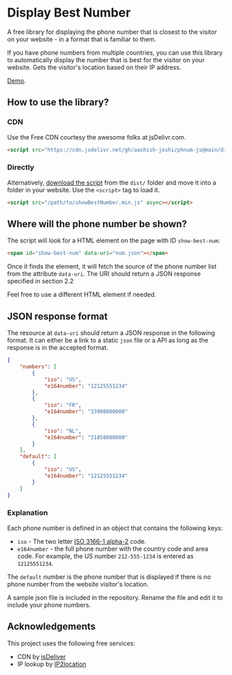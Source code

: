 # Display Best Number

A free library for displaying the phone number that is closest to the visitor on your website - in a format that is familiar to them.

If you have phone numbers from multiple countries, you can use this library to automatically display the number that is best for the visitor on your website. Gets the visitor's location based on their IP address.

[Demo](https://aashish-joshi.github.io/phnum-js/demo.html).

## How to use the library?

### CDN

Use the Free CDN courtesy the awesome folks at jsDelivr.com.

```html
<script src="https://cdn.jsdelivr.net/gh/aashish-joshi/phnum-js@main/dist/showBestNumber.min.js" async></script>
```

### Directly

Alternatively, [download the script](dist/showBestNumber.min.js) from the `dist/` folder and move it into a folder in your website. Use the `<script>` tag to load it.

```html
<script src="/path/to/showBestNumber.min.js" async></script>
```


## Where will the phone number be shown?

The script will look for a HTML element on the page with ID `show-best-num`:

```html
<span id="show-best-num" data-uri="num.json"></span>
```

Once it finds the element, it will fetch the source of the phone number list from the attribute `data-uri`. The URI should return a JSON response specified in section 2.2

Feel free to use a different HTML element if needed.

## JSON response format

The resource at ```data-uri``` should return a JSON response in the following format. It can either be a link to a static `json` file or a API as long as the response is in the accepted format.

```json
{
	"numbers": [
		{
			"iso": "US",
			"e164number": "12125551234"
		},
		{
			"iso": "FR",
			"e164number": "33900000000"
		},
		{
			"iso": "NL",
			"e164number": "31858000000"
		}
	],
	"default": [
		{
			"iso": "US",
			"e164number": "12125551234"
		}
	]
}

```

### Explanation

Each phone number is defined in an object that contains the following keys:

- `iso` - The two letter [ISO 3166-1 alpha-2](https://en.wikipedia.org/wiki/ISO_3166-1_alpha-2) code.
- `e164number` - the full phone number with the country code and area code. For example, the US number `212-555-1234` is entered as `12125551234`.

The `default` number is the phone number that is displayed if there is no phone number from the website visitor's location.

A sample json file is included in the repository. Rename the file and edit it to include your phone numbers.

## Acknowledgements

This project uses the following free services:

- CDN by [jsDeliver](https://www.jsdelivr.com/)
- IP lookup by [IP2location](https://www.ip2location.com/)
